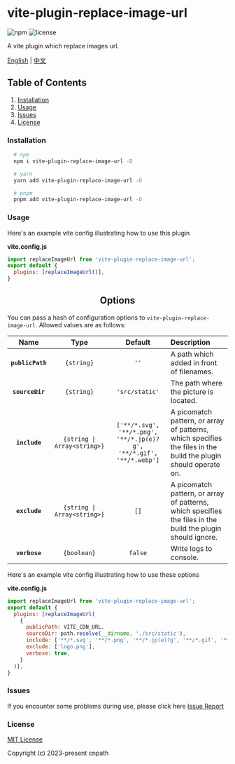 # vite-plugin-replace-image-url

![npm](https://img.shields.io/npm/v/vite-plugin-replace-image-url) ![license](https://img.shields.io/npm/l/vite-plugin-replace-image-url)

A vite plugin which replace images url.

[English](README.md) | [中文](README_CN.md)

## Table of Contents

1.  [Installation](#installation)
2.  [Usage](#usage)
3.  [Issues](#issues)
4.  [License](#license)

### Installation

<a name="installation"></a>

```bash
  # npm
  npm i vite-plugin-replace-image-url -D

  # yarn
  yarn add vite-plugin-replace-image-url -D

  # pnpm
  pnpm add vite-plugin-replace-image-url -D
```

### Usage

<a name="usage"></a>

Here's an example vite config illustrating how to use this plugin

**vite.config.js**
```js
import replaceImageUrl from 'vite-plugin-replace-image-url';
export default {
  plugins: [replaceImageUrl()],
}
```
<h2 align="center">Options</h2>

You can pass a hash of configuration options to `vite-plugin-replace-image-url`.
Allowed values are as follows:

|Name|Type|Default|Description|
|:--:|:--:|:-----:|:----------|
|**`publicPath`**|`{string}`|`''`|A path which added in front of filenames.|
|**`sourceDir`**|`{string}`|`'src/static'`|The path where the picture is located.|
|**`include`**|`{string \| Array<string>}`|`['**/*.svg', '**/*.png', '**/*.jp(e)?g', '**/*.gif', '**/*.webp']`|A picomatch pattern, or array of patterns, which specifies the files in the build the plugin should operate on.|
|**`exclude`**|`{string \| Array<string>}`|`[]`|A picomatch pattern, or array of patterns, which specifies the files in the build the plugin should ignore.|
|**`verbose`**|`{boolean}`|`false`|Write logs to console.|

Here's an example vite config illustrating how to use these options

**vite.config.js**
```js
import replaceImageUrl from 'vite-plugin-replace-image-url';
export default {
  plugins: [replaceImageUrl(
    {
      publicPath: VITE_CDN_URL,
      sourceDir: path.resolve(__dirname, './src/static'),
      include: ['**/*.svg', '**/*.png', '**/*.jp(e)?g', '**/*.gif', '**/*.webp'],
      exclude: ['logo.png'],
      verbose: true,
    }
  )],
}
```

### Issues

<a name="issues"></a>

If you encounter some problems during use, please click here [Issue Report](https://github.com/oyjt/vite-plugin-replace-image-url/issues)

### License

<a name="license"></a>

[MIT License](https://github.com/oyjt/vite-plugin-replace-image-url/blob/master/LICENSE)

Copyright (c) 2023-present cnpath